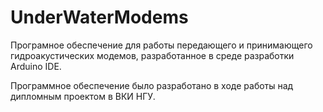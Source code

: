 # UnderWaterModems

Програмное обеспечение для работы передающего и принимающего гидроакустических модемов, разработанное в среде разработки Arduino IDE. 

Программное обеспечение было разработано в ходе работы над дипломным проектом в ВКИ НГУ.

